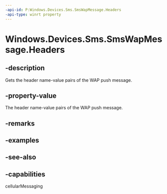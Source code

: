 ```yaml
---
-api-id: P:Windows.Devices.Sms.SmsWapMessage.Headers
-api-type: winrt property
---
```


<!-- Property syntax
public Windows.Foundation.Collections.IMap<string, string> Headers { get; }
-->

# Windows.Devices.Sms.SmsWapMessage.Headers

## -description
Gets the header name-value pairs of the WAP push message.

## -property-value
The header name-value pairs of the WAP push message.

## -remarks

## -examples

## -see-also


## -capabilities
cellularMessaging